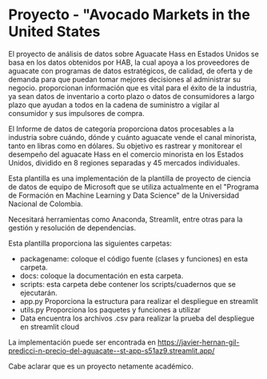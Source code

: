# Proyecto - "Avocado Markets in the United States

El proyecto de análisis de datos sobre Aguacate Hass en Estados Unidos se basa en los datos obtenidos por HAB, la cual apoya a los proveedores de aguacate con programas de datos estratégicos, de calidad, de oferta y de demanda para que puedan tomar mejores decisiones al administrar su negocio. proporcionan información que es vital para el éxito de la industria, ya sean datos de inventario a corto plazo o datos de consumidores a largo plazo que ayudan a todos en la cadena de suministro a vigilar al consumidor y sus impulsores de compra.

El Informe de datos de categoría proporciona datos procesables a la industria sobre cuándo, dónde y cuánto aguacate vende el canal minorista, tanto en libras como en dólares. Su objetivo es rastrear y monitorear el desempeño del aguacate Hass en el comercio minorista en los Estados Unidos, dividido en 8 regiones separadas y 45 mercados individuales.

Esta plantilla es una implementación de la plantilla de proyecto de ciencia de datos de equipo de Microsoft que se utiliza actualmente en el "Programa de Formación en Machine Learning y Data Science" de la Universidad Nacional de Colombia.

Necesitará herramientas como Anaconda, Streamlit, entre otras para la gestión y resolución de dependencias.

Esta plantilla proporciona las siguientes carpetas:

- packagename: coloque el código fuente (clases y funciones) en esta carpeta.
- docs: coloque la documentación en esta carpeta.
- scripts: esta carpeta debe contener los scripts/cuadernos que se ejecutarán.
- app.py Proporciona la estructura para realizar el despliegue en streamlit
- utils.py Proporciona los paquetes y funciones a utilizar
- Data encuentra los archivos .csv para realizar la prueba del despliegue en streamlit cloud

La implementación puede ser encontrada en https://javier-hernan-gil-predicci-n-precio-del-aguacate--st-app-s51az9.streamlit.app/

Cabe aclarar que es un proyecto netamente académico.
